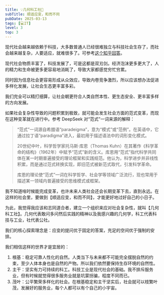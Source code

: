 ```yaml
---
title: 💡几何科工社🎲
subTitle: 顺适应变，和而不同
pubDate: 2025-03-13
tags: [💻IT]
level: 3
top: 3
---
```


现代社会越来越依赖于科技，大多数普通人已经很难独立与科技社会生存了，而社会越来越复杂，人要适应，就难很多了。可参考[这个知乎回答]。

现代社会物质丰富了，科技发展了，可是这都是双刃剑。经济泡沫更多更大了，人的精力和生命被更多更容易地消耗了，导致大家都感觉穷忙穷累。

同时因为信息社会更容易形成从众效应，导致内卷竞争激烈，所以应该想办法促进多样化发展，让社会生态更丰富多彩。

我们完全可以精打细算，让社会朝更符合人类自然本性、更生态安全、更丰富多样的方向发展。

如果社会复杂性导致的问题积累到极致，就可能会发生社会方面的范式变革，而现在这种变革就在进行中。参考 DeepSeek 对“范式”一词来源的解释：

> “范式”一词源自希腊语“paradeigma”，意为“模式”或“范例”。在英语中，它通过拉丁语“paradigma”进入，最初用于描述语法中的词形变化模式。
>
> 20世纪中叶，科学哲学家托马斯·库恩（Thomas Kuhn）在其著作《科学革命的结构》（1962年）中赋予“范式”新的含义。库恩用“范式”指代科学共同体在某一时期普遍接受的理论框架和实践规范。他认为，科学进步并非线性积累，而是通过范式转换实现，即旧范式被新范式取代，引发科学革命。
>
> 库恩的理论使“范式”一词在科学哲学、社会学等领域广泛流行，现也常用于描述某一领域内普遍接受的思维模式或框架。

我不知道啥时候能完成变革，也许未来人类社会还会长期变革下去，直到永远。在这样的社会里，要做到【顺适应变，和而不同】，才能更好地过好自己的小日子。

为此，我觉得我应该和志同道合者，建立一个组织来应对社会复杂性，就叫【几何科工社】。几何代表敢问多问然后实践的精神以及我感兴趣的几何学，科工代表科技与工业，社代表公社。

我们的核心探索理念是：应变的提问优于固定的答案，充足的空间优于强制的安排。

我们相信这样的世界才是宜居的：

1. 根基：稳定可靠人性化的自然。人类当下与未来都不可能完全摆脱自然的约束，至少人体本身也是自然的产物。所以我们依然要保持生存环境的自然性。
2. 主干：坚实有力可持续的科工。科技工业是现代社会的基础。我不排斥服务业，但有时候就觉得很多服务业就是坑蒙拐骗，程度不同而已。
3. 茂叶：公平繁荣多样化的社会。在根基稳定和主干坚实后，社会就可以枝繁叶茂，发展好的服务业，每个人都可以有个自己的小宇宙。

[这个知乎回答]: https://www.zhihu.com/question/379608803/answer/122527841131
